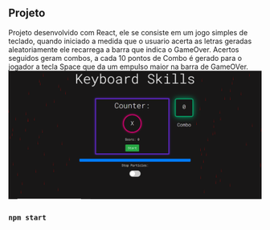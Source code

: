 
## Projeto
Projeto desenvolvido com React, ele se consiste em um jogo simples de teclado, quando
iniciado a medida que o usuario acerta as letras geradas aleatoriamente ele recarrega a barra que indica
o GameOver. Acertos seguidos geram combos, a cada 10 pontos de Combo é gerado para o jogador a tecla Space
que da um empulso maior na barra de GameOVer.
<img src="./src/img/PrtScreen.png">

### `npm start`


